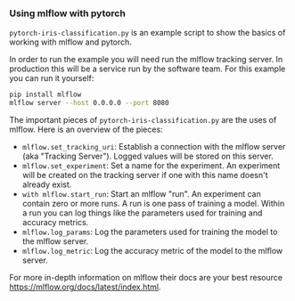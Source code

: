 ### Using mlflow with pytorch

`pytorch-iris-classification.py` is an example script to show the
basics of working with mlflow and pytorch.

In order to run the example you will need run the mlflow tracking server.
In production this will be a service run by the software team. For this
example you can run it yourself:
```bash
pip install mlflow
mlflow server --host 0.0.0.0 --port 8080
```

The important pieces of `pytorch-iris-classification.py` are the uses of
mlflow. Here is an overview of the pieces:

- `mlflow.set_tracking_uri`: Establish a connection with the mlflow
server (aka "Tracking Server"). Logged values will be stored on this
server.
- `mlflow.set_experiment`: Set a name for the experiment. An experiment
will be created on the tracking server if one with this name doesn't
already exist.
- `with mlflow.start_run`: Start an mlflow "run". An experiment can
contain zero or more runs. A run is one pass of training a model.
Within a run you can log things like the parameters  used for training
and accuracy metrics.
- `mlflow.log_params`: Log the parameters used for training the model
to the mlflow server.
- `mlflow.log_metric`: Log the accuracy metric of the model to the
mlflow server.


For more in-depth information on mlflow their docs are your best
resource https://mlflow.org/docs/latest/index.html.
